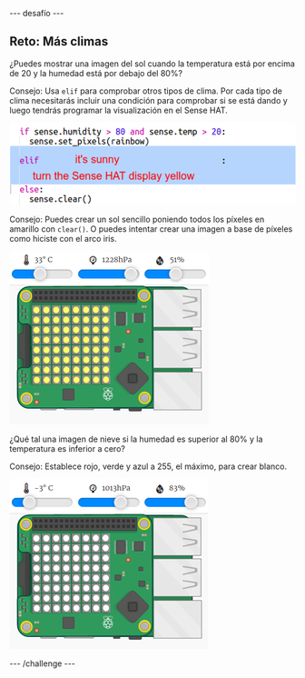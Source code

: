 \--- desafío \---

## Reto: Más climas

¿Puedes mostrar una imagen del sol cuando la temperatura está por encima de 20 y la humedad está por debajo del 80%?

Consejo: Usa `elif` para comprobar otros tipos de clima. Por cada tipo de clima necesitarás incluir una condición para comprobar si se está dando y luego tendrás programar la visualización en el Sense HAT.

![captura de pantalla](images/rainbow-elif.png)

Consejo: Puedes crear un sol sencillo poniendo todos los píxeles en amarillo con `clear()`. O puedes intentar crear una imagen a base de píxeles como hiciste con el arco iris.

![captura de pantalla](images/rainbow-sun.png)

¿Qué tal una imagen de nieve si la humedad es superior al 80% y la temperatura es inferior a cero?

Consejo: Establece rojo, verde y azul a 255, el máximo, para crear blanco.

![captura de pantalla](images/rainbow-snow.png)

\--- /challenge \---